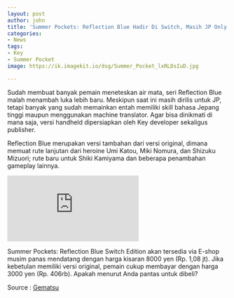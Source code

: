 ```yaml
---
layout: post
author: john
title: 'Summer Pockets: Reflection Blue Hadir Di Switch, Masih JP Only'
categories:
- News
tags:
- Key
- Summer Pocket
image: https://ik.imagekit.io/dsg/Summer_Pocket_lxRLDsIuD.jpg

---
```

Sudah membuat banyak pemain meneteskan air mata, seri Reflection Blue malah menambah luka lebih baru. Meskipun saat ini masih dirilis untuk JP, tetapi banyak yang sudah memainkan entah memiliki skill bahasa Jepang tinggi maupun menggunakan machine translator. Agar bisa dinikmati di mana saja, versi handheld dipersiapkan oleh Key developer sekaligus publisher.

Reflection Blue merupakan versi tambahan dari versi original, dimana memuat rute lanjutan dari heroine Umi Katou, Miki Nomura, dan Shizuku Mizuori; rute baru untuk Shiki Kamiyama dan beberapa penambahan gameplay lainnya.

<div class="embed-responsive embed-responsive-16by9"><iframe src="https://www.youtube.com/embed/6mVO6VRT_7c" frameborder="0" allow="accelerometer; autoplay; clipboard-write; encrypted-media; gyroscope; picture-in-picture" allowfullscreen></iframe><div>

Summer Pockets: Reflection Blue Switch Edition akan tersedia via E-shop musim panas mendatang dengan harga kisaran 8000 yen (Rp. 1,08 jt). Jika kebetulan memiliki versi original, pemain cukup membayar dengan harga 3000 yen (Rp. 406rb). Apakah menurut Anda pantas untuk dibeli?

Source : [Gematsu](https://www.gematsu.com/2021/01/summer-pockets-reflection-blue-coming-to-switch-this-summer-in-japan)